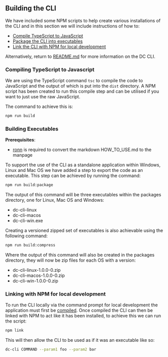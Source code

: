 ## Building the CLI

We have included some NPM scripts to help create various installations of the CLI and in this section we will include instructions of how to:

- [Compile TypeScript to JavaScript](#compiling-typescript)
- [Package the CLI into executables](#building-executables)
- [Link the CLI with NPM for local development](#npm-link)

Alternatively, return to [README.md](../README.md) for more information on the DC CLI.

<a name="compiling-typescript"></a>

### Compiling TypeScript to Javascript

We are using the TypeScript command `tsc` to compile the code to JavaScript and the output of which is put into the `dist` directory.
A NPM script has been created to run this compile step and can be utilised if you want to just use the raw JavaScript.

The command to achieve this is:

```bash
npm run build
```

<a name="building-executables"></a>

### Building Executables

**Prerequisites**:

- [ronn](http://rtomayko.github.io/ronn/ronn.1.html) is required to convert the markdown HOW_TO_USE.md to the manpage

To support the use of the CLI as a standalone application within Windows, Linux and Mac OS we have added a step to export the code as an executable.
This step can be achieved by running the command:

```bash
npm run build:package
```

The output of this command will be three executables within the packages directory, one for Linux, Mac OS and Windows:

- dc-cli-linux
- dc-cli-macos
- dc-cli-win.exe

Creating a versioned zipped set of executables is also achievable using the following command:

```bash
npm run build:compress
```

Where the output of this command will also be created in the packages directory, they will now be zip files for each OS with a version:

- dc-cli-linux-1.0.0-0.zip
- dc-cli-macos-1.0.0-0.zip
- dc-cli-win-1.0.0-0.zip

<a name="npm-link"></a>

### Linking with NPM for local development

To run the CLI locally via the command prompt for local development the application must first be [compiled](#compiling-typescript).
Once compiled the CLI can then be linked with NPM to act like it has been installed, to achieve this we can run the script:

```bash
npm link
```

This will then allow the CLI to be used as if it was an executable like so:

```bash
dc-cli COMMAND --param1 foo --param2 bar
```
